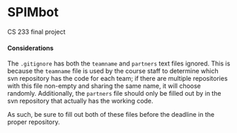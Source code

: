 # SPIMbot

CS 233 final project

#### Considerations

The `.gitignore` has both the `teamname` and `partners` text files ignored. This is because the `teamname` file is used by the course staff to determine which svn repository has the code for each team; if there are multiple repositories with this file non-empty and sharing the same name, it will choose randomly. Additionally, the `partners` file should only be filled out by in the svn repository that actually has the working code.

As such, be sure to fill out both of these files before the deadline in the proper repository.